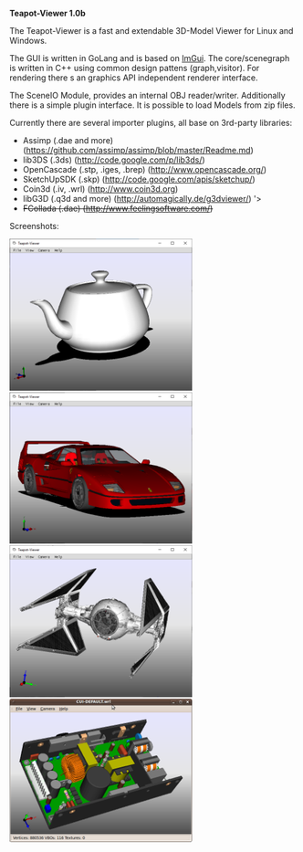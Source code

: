<b>Teapot-Viewer 1.0b</b>

The Teapot-Viewer is a fast and extendable 3D-Model Viewer for Linux and Windows.

The GUI is written in GoLang and is based on [ImGui](https://github.com/ocornut/imgui). The core/scenegraph is written in C++ using common design pattens (graph,visitor). For rendering there s an graphics API independent renderer interface. 

<!--
Currently there is a basic Direct3D 9 and a OpenGL 1.4 renderer implementation.

* The Direct3D 9 renderer runs a simple shader, supporting bumpmapping, reflectiontexture and alphatextures.
* The OpenGL renderer uses the fixed pipeline, the textures are loaded with devIL (http://openil.sourceforge.net).
* -->

The SceneIO Module, provides an internal OBJ reader/writer. Additionally there is a simple plugin interface. It is possible to load Models from zip files.

Currently there are several importer plugins, all base on 3rd-party libraries:

* Assimp (.dae and more) (https://github.com/assimp/assimp/blob/master/Readme.md)
* lib3DS (.3ds) (http://code.google.com/p/lib3ds/)
* OpenCascade (.stp, .iges, .brep) (http://www.opencascade.org/)
* SketchUpSDK (.skp) (http://code.google.com/apis/sketchup/)
* Coin3d (.iv, .wrl) (http://www.coin3d.org)
* libG3D (.q3d and more) (http://automagically.de/g3dviewer/) '>
* <strike>FCollada (.dae) (http://www.feelingsoftware.com/)</strike>

Screenshots:

<img src='doc/screenshots/teapot.obj.png' width='320'> 
<img src='doc/screenshots/F40.dae.png' width='320'> 
<img src='doc/screenshots/tiefite.3ds.png' width='320'> 
<img src='doc/screenshots/CUI-DEFAULT.wrl.png' width='320'>
